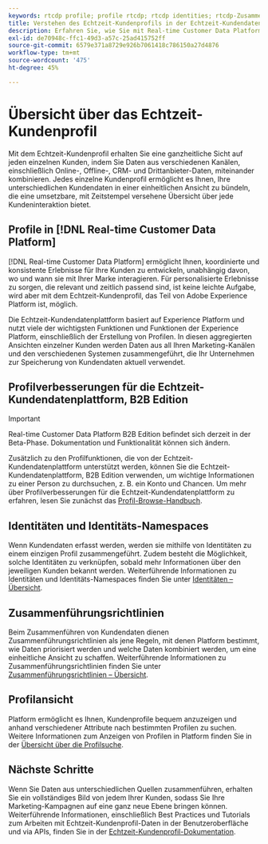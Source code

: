 ```yaml
---
keywords: rtcdp profile; profile rtcdp; rtcdp identities; rtcdp-Zusammenführungsrichtlinien; Echtzeit-Kundenprofil
title: Verstehen des Echtzeit-Kundenprofils in der Echtzeit-Kundendatenplattform
description: Erfahren Sie, wie Sie mit Real-time Customer Data Platform mithilfe des Echtzeit-Kundenprofils koordinierte, konsistente und relevante Erlebnisse für Ihre Kunden bereitstellen können.
exl-id: de70948c-ffc1-49d3-a57c-25ad415752ff
source-git-commit: 6579e371a8729e926b7061418c786150a27d4876
workflow-type: tm+mt
source-wordcount: '475'
ht-degree: 45%

---
```


# Übersicht über das Echtzeit-Kundenprofil

Mit dem Echtzeit-Kundenprofil erhalten Sie eine ganzheitliche Sicht auf jeden einzelnen Kunden, indem Sie Daten aus verschiedenen Kanälen, einschließlich Online-, Offline-, CRM- und Drittanbieter-Daten, miteinander kombinieren. Jedes einzelne Kundenprofil ermöglicht es Ihnen, Ihre unterschiedlichen Kundendaten in einer einheitlichen Ansicht zu bündeln, die eine umsetzbare, mit Zeitstempel versehene Übersicht über jede Kundeninteraktion bietet.

## Profile in [!DNL Real-time Customer Data Platform]

[!DNL Real-time Customer Data Platform] ermöglicht Ihnen, koordinierte und konsistente Erlebnisse für Ihre Kunden zu entwickeln, unabhängig davon, wo und wann sie mit Ihrer Marke interagieren. Für personalisierte Erlebnisse zu sorgen, die relevant und zeitlich passend sind, ist keine leichte Aufgabe, wird aber mit dem Echtzeit-Kundenprofil, das Teil von Adobe Experience Platform ist, möglich.

Die Echtzeit-Kundendatenplattform basiert auf Experience Platform und nutzt viele der wichtigsten Funktionen und Funktionen der Experience Platform, einschließlich der Erstellung von Profilen. In diesen aggregierten Ansichten einzelner Kunden werden Daten aus all Ihren Marketing-Kanälen und den verschiedenen Systemen zusammengeführt, die Ihr Unternehmen zur Speicherung von Kundendaten aktuell verwendet.

## Profilverbesserungen für die Echtzeit-Kundendatenplattform, B2B Edition

>[!IMPORTANT]
>
>Real-time Customer Data Platform B2B Edition befindet sich derzeit in der Beta-Phase. Dokumentation und Funktionalität können sich ändern.

Zusätzlich zu den Profilfunktionen, die von der Echtzeit-Kundendatenplattform unterstützt werden, können Sie die Echtzeit-Kundendatenplattform, B2B Edition verwenden, um wichtige Informationen zu einer Person zu durchsuchen, z. B. ein Konto und Chancen. Um mehr über Profilverbesserungen für die Echtzeit-Kundendatenplattform zu erfahren, lesen Sie zunächst das [Profil-Browse-Handbuch](profile-browse.md).

## Identitäten und Identitäts-Namespaces

Wenn Kundendaten erfasst werden, werden sie mithilfe von Identitäten zu einem einzigen Profil zusammengeführt. Zudem besteht die Möglichkeit, solche Identitäten zu verknüpfen, sobald mehr Informationen über den jeweiligen Kunden bekannt werden. Weiterführende Informationen zu Identitäten und Identitäts-Namespaces finden Sie unter [Identitäten – Übersicht](identities-overview.md).

## Zusammenführungsrichtlinien

Beim Zusammenführen von Kundendaten dienen Zusammenführungsrichtlinien als jene Regeln, mit denen Platform bestimmt, wie Daten priorisiert werden und welche Daten kombiniert werden, um eine einheitliche Ansicht zu schaffen. Weiterführende Informationen zu Zusammenführungsrichtlinien finden Sie unter [Zusammenführungsrichtlinien – Übersicht](merge-policies.md).

## Profilansicht

Platform ermöglicht es Ihnen, Kundenprofile bequem anzuzeigen und anhand verschiedener Attribute nach bestimmten Profilen zu suchen. Weitere Informationen zum Anzeigen von Profilen in Platform finden Sie in der [Übersicht über die Profilsuche](profile-browse.md).

## Nächste Schritte

Wenn Sie Daten aus unterschiedlichen Quellen zusammenführen, erhalten Sie ein vollständiges Bild von jedem Ihrer Kunden, sodass Sie Ihre Marketing-Kampagnen auf eine ganz neue Ebene bringen können. Weiterführende Informationen, einschließlich Best Practices und Tutorials zum Arbeiten mit Echtzeit-Kundenprofil-Daten in der Benutzeroberfläche und via APIs, finden Sie in der [Echtzeit-Kundenprofil-Dokumentation](../../profile/home.md).
